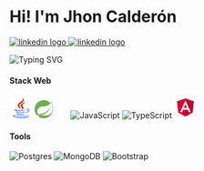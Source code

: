 # Hi! I'm Jhon Calderón

<a href="https://www.linkedin.com/in/jhon-calderon-2aa341259/">
    <img src="https://img.shields.io/static/v1?message=LinkedIn&logo=linkedin&label=&color=0077B5&logoColor=white&labelColor=&style=for-the-badge" height="25" alt="linkedin logo"   />
</a>

<a href="mailto:calderonjhondairo@gmail.com">
    <img src="https://img.shields.io/static/v1?message=Gmail&logo=gmail&label=&color=red&logoColor=white&labelColor=&style=for-the-badge" height="25" alt="linkedin logo"   />
</a>

![Typing SVG](https://readme-typing-svg.demolab.com?font=Jetbrains+Mono&pause=1000&color=fff&width=435&lines=Full-Stack+Developer+in+process.;What+is+there+to+do?)

#### Stack Web
<div>
<img src="svg/java.svg" width="40" height="36" alt="Java" />
<img src="svg/spring.svg" width="32" height="32" alt="Spring" />
&nbsp;&nbsp;&nbsp;&nbsp;&nbsp;&nbsp;

<img src="https://raw.githubusercontent.com/danielcranney/readme-generator/main/public/icons/skills/javascript-colored.svg" width="35" height="35" alt="JavaScript" />
<img src="https://raw.githubusercontent.com/danielcranney/readme-generator/main/public/icons/skills/typescript-colored.svg" width="35" height="35" alt="TypeScript" />
<img src="svg/angular.svg" width="40" height="40" alt="Angular" />
</div>

#### Tools
<!-- tools --->
<div>
<img src="https://upload.wikimedia.org/wikipedia/commons/2/29/Postgresql_elephant.svg" width="35" height="35" alt="Postgres" />
<img src="https://raw.githubusercontent.com/danielcranney/readme-generator/main/public/icons/skills/mongodb-colored.svg" width="36" height="36" alt="MongoDB" />
<img src="https://raw.githubusercontent.com/danielcranney/readme-generator/main/public/icons/skills/bootstrap-colored.svg" width="36" height="36" alt="Bootstrap" />
</div>


<!---
CalderonJh/CalderonJh is a ✨ special ✨ repository because its `README.md` (this file) appears on your GitHub profile.
You can click the Preview link to take a look at your changes.
--->
